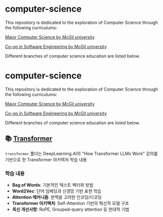 # computer-science

This repository is dedicated to the exploration of Computer Science through the following curriculums:

[Major Computer Science by McGil university](https://www.mcgill.ca/study/2023-2024/faculties/science/undergraduate/programs/bachelor-science-bsc-major-computer-science)

[Co-op in Software Engineering by McGil university](https://www.mcgill.ca/study/2023-2024/faculties/engineering/undergraduate/programs/bachelor-engineering-beng-co-op-software-engineering)

Different branches of computer science education are listed below.

# computer-science

This repository is dedicated to the exploration of Computer Science through the following curriculums:

[Major Computer Science by McGil university](https://www.mcgill.ca/study/2023-2024/faculties/science/undergraduate/programs/bachelor-science-bsc-major-computer-science)

[Co-op in Software Engineering by McGil university](https://www.mcgill.ca/study/2023-2024/faculties/engineering/undergraduate/programs/bachelor-engineering-beng-co-op-software-engineering)

Different branches of computer science education are listed below.

## 📚 [Transformer](./transformer/README.md)

`transformer` 폴더는 DeepLearning.AI의 "How Transformer LLMs Work" 강의를 기반으로 한 Transformer 아키텍처 학습 내용

### 학습 내용

- **Bag of Words**: 기본적인 텍스트 벡터화 방법
- **Word2Vec**: 단어 임베딩과 신경망 기반 표현 학습
- **Attention 메커니즘**: 문맥을 고려한 인코딩/디코딩
- **Transformer 아키텍처**: Self-Attention 기반의 혁신적 모델 구조
- **최신 개선사항**: RoPE, Grouped-query attention 등 현대적 기법
